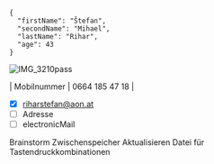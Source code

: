 ```vb.net
{
  "firstName": "Štefan",
  "secondName": "Mihael",
  "lastName": "Rihar",
  "age": 43
}
```
![IMG_3210pass](https://user-images.githubusercontent.com/75255909/135093357-46e9b607-54ea-4eb4-8657-ed3202517591.jpg)

| Mobilnummer | 0664 185 47 18 |

- [x] riharstefan@aon.at
- [ ] Adresse
- [ ] electronicMail

Brainstorm  Zwischenspeicher
            Aktualisieren
            Datei für Tastendruckkombinationen
